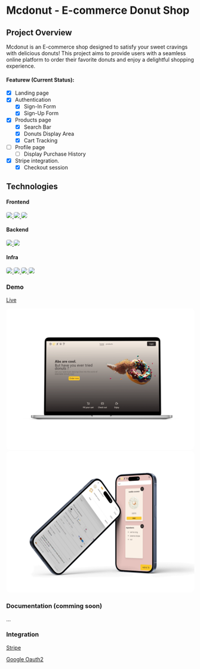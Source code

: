 # Mcdonut - E-commerce Donut Shop

## Project Overview

Mcdonut is an E-commerce shop designed to satisfy your sweet cravings with delicious donuts! This project aims to provide users with a seamless online platform to order their favorite donuts and enjoy a delightful shopping experience.

#### Featurew (Current Status):

- [x] Landing page
- [x] Authentication
  - [x] Sign-In Form
  - [x] Sign-Up Form
- [x] Products page
  - [x] Search Bar
  - [x] Donuts Display Area
  - [x] Cart Tracking
- [ ] Profile page
  - [ ] Display Purchase History
- [x] Stripe integration.
  - [x] Checkout session

## Technologies

#### Frontend

<a href="https://angular.io/"> 
    <img src="https://img.shields.io/badge/Angular-DD0031.svg?style=for-the-badge&logo=Angular&logoColor=white" style="border-radius:4px"/>
</a>
<a href="https://ngrx.io/"> 
    <img src="https://img.shields.io/badge/NgRx-BA2BD2.svg?style=for-the-badge&logo=NgRx&logoColor=white" style="border-radius:4px"/>
    
</a>

<a href="https://tailwindcss.com"> 
    <img src="https://img.shields.io/badge/Tailwind%20CSS-06B6D4.svg?style=for-the-badge&logo=Tailwind-CSS&logoColor=white" style="border-radius:4px"/>
</a>

#### Backend

<a href="https://www.postgresql.org/"> 
    <img src="https://img.shields.io/badge/PostgreSQL-4169E1.svg?style=for-the-badge&logo=PostgreSQL&logoColor=white" style="border-radius:4px"/>
</a>
<a href="https://adonisjs.com/"> 
    <img src="https://img.shields.io/badge/AdonisJS-5A45FF.svg?style=for-the-badge&logo=AdonisJS&logoColor=white" style="border-radius:4px"/>
</a>

#### Infra

<a href="https://www.cloudflare.com/"> 
    <img src="https://img.shields.io/badge/Cloudflare-F38020.svg?style=for-the-badge&logo=Cloudflare&logoColor=white" style="border-radius:4px"/>
</a>
<a href="https://www.docker.com/"> 
    <img src="https://img.shields.io/badge/Docker-2496ED.svg?style=for-the-badge&logo=Docker&logoColor=white" style="border-radius:4px"/>
</a>

<a href="https://aws.amazon.com/s3/"> 
    <img src="https://img.shields.io/badge/Amazon%20S3-569A31.svg?style=for-the-badge&logo=Amazon-S3&logoColor=white" style="border-radius:4px"/>
</a>
<a href="https://vercel.com/"> 
    <img src="https://img.shields.io/badge/Vercel-000000.svg?style=for-the-badge&logo=Vercel&logoColor=white" style="border-radius:4px"/>
</a>

### Demo

[Live](https://mcdonut.vertix.tech/)

<div class="" style="display: flex; justify-content: space-around;">
   <div class="">
    <a href="https://mcdonut.vertix.tech/"> 
        <img src=".github\images\mcdonut-laptop1.png" style="border-radius:9px;  "/>
    </a>
     <a href="https://mcdonut.vertix.tech/"> 
        <img src=".github\images\mcdonut-phone1.png " style="border-radius:9px; "/>
    </a>
   </div>

</div>

### Documentation (comming soon)

...

### Integration

[Stripe](https://stripe.com)

[Google Oauth2 ](https://developers.google.com/identity/protocols/oauth2?hl=fr)
